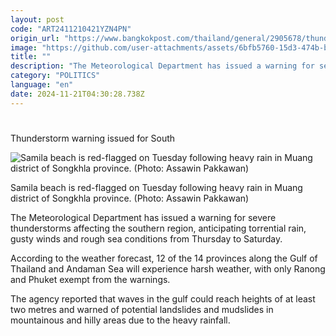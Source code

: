 ```yaml
---
layout: post
code: "ART2411210421YZN4PN"
origin_url: "https://www.bangkokpost.com/thailand/general/2905678/thunderstorm-warning-issued-for-south"
image: "https://github.com/user-attachments/assets/6bfb5760-15d3-474b-bd9f-e7269f22530b"
title: ""
description: "The Meteorological Department has issued a warning for severe thunderstorms affecting the southern region, anticipating torrential rain, gusty winds and rough sea conditions from Thursday to Saturday."
category: "POLITICS"
language: "en"
date: 2024-11-21T04:30:28.738Z
---
```


# 

Thunderstorm warning issued for South

![Samila beach is red-flagged on Tuesday following heavy rain in Muang district of Songkhla province. (Photo: Assawin Pakkawan)](https://github.com/user-attachments/assets/d4535d34-bb3c-4b42-b5c3-669c4fb4db0f)

Samila beach is red-flagged on Tuesday following heavy rain in Muang district of Songkhla province. (Photo: Assawin Pakkawan)

The Meteorological Department has issued a warning for severe thunderstorms affecting the southern region, anticipating torrential rain, gusty winds and rough sea conditions from Thursday to Saturday. 

According to the weather forecast, 12 of the 14 provinces along the Gulf of Thailand and Andaman Sea will experience harsh weather, with only Ranong and Phuket exempt from the warnings. 

The agency reported that waves in the gulf could reach heights of at least two metres and warned of potential landslides and mudslides in mountainous and hilly areas due to the heavy rainfall.